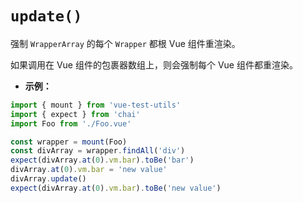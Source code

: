 # `update()`

强制 `WrapperArray` 的每个 `Wrapper` 都根 Vue 组件重渲染。

如果调用在 Vue 组件的包裹器数组上，则会强制每个 Vue 组件都重渲染。

- **示例：**

```js
import { mount } from 'vue-test-utils'
import { expect } from 'chai'
import Foo from './Foo.vue'

const wrapper = mount(Foo)
const divArray = wrapper.findAll('div')
expect(divArray.at(0).vm.bar).toBe('bar')
divArray.at(0).vm.bar = 'new value'
divArray.update()
expect(divArray.at(0).vm.bar).toBe('new value')
```
